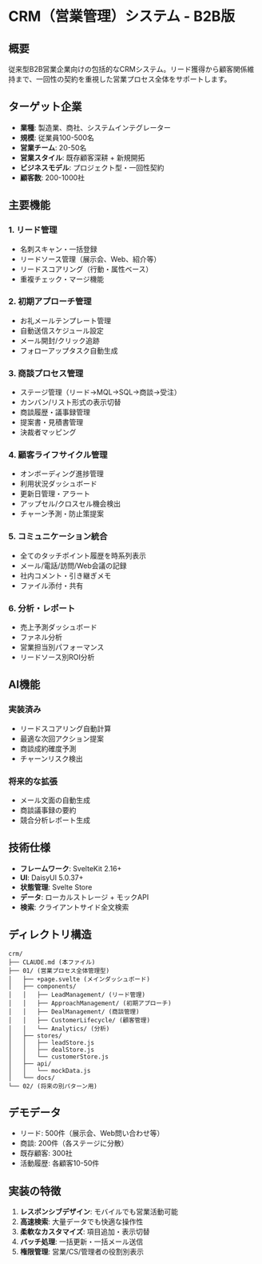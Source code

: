 # CRM（営業管理）システム - B2B版

## 概要

従来型B2B営業企業向けの包括的なCRMシステム。リード獲得から顧客関係維持まで、一回性の契約を重視した営業プロセス全体をサポートします。

## ターゲット企業

- **業種**: 製造業、商社、システムインテグレーター
- **規模**: 従業員100-500名
- **営業チーム**: 20-50名
- **営業スタイル**: 既存顧客深耕 + 新規開拓
- **ビジネスモデル**: プロジェクト型・一回性契約
- **顧客数**: 200-1000社

## 主要機能

### 1. リード管理
- 名刺スキャン・一括登録
- リードソース管理（展示会、Web、紹介等）
- リードスコアリング（行動・属性ベース）
- 重複チェック・マージ機能

### 2. 初期アプローチ管理
- お礼メールテンプレート管理
- 自動送信スケジュール設定
- メール開封/クリック追跡
- フォローアップタスク自動生成

### 3. 商談プロセス管理
- ステージ管理（リード→MQL→SQL→商談→受注）
- カンバン/リスト形式の表示切替
- 商談履歴・議事録管理
- 提案書・見積書管理
- 決裁者マッピング

### 4. 顧客ライフサイクル管理
- オンボーディング進捗管理
- 利用状況ダッシュボード
- 更新日管理・アラート
- アップセル/クロスセル機会検出
- チャーン予測・防止策提案

### 5. コミュニケーション統合
- 全てのタッチポイント履歴を時系列表示
- メール/電話/訪問/Web会議の記録
- 社内コメント・引き継ぎメモ
- ファイル添付・共有

### 6. 分析・レポート
- 売上予測ダッシュボード
- ファネル分析
- 営業担当別パフォーマンス
- リードソース別ROI分析

## AI機能

### 実装済み
- リードスコアリング自動計算
- 最適な次回アクション提案
- 商談成約確度予測
- チャーンリスク検出

### 将来的な拡張
- メール文面の自動生成
- 商談議事録の要約
- 競合分析レポート生成

## 技術仕様

- **フレームワーク**: SvelteKit 2.16+
- **UI**: DaisyUI 5.0.37+
- **状態管理**: Svelte Store
- **データ**: ローカルストレージ + モックAPI
- **検索**: クライアントサイド全文検索

## ディレクトリ構造

```
crm/
├── CLAUDE.md (本ファイル)
├── 01/ (営業プロセス全体管理型)
│   ├── +page.svelte (メインダッシュボード)
│   ├── components/
│   │   ├── LeadManagement/ (リード管理)
│   │   ├── ApproachManagement/ (初期アプローチ)
│   │   ├── DealManagement/ (商談管理)
│   │   ├── CustomerLifecycle/ (顧客管理)
│   │   └── Analytics/ (分析)
│   ├── stores/
│   │   ├── leadStore.js
│   │   ├── dealStore.js
│   │   └── customerStore.js
│   ├── api/
│   │   └── mockData.js
│   └── docs/
└── 02/ (将来の別パターン用)
```

## デモデータ

- リード: 500件（展示会、Web問い合わせ等）
- 商談: 200件（各ステージに分散）
- 既存顧客: 300社
- 活動履歴: 各顧客10-50件

## 実装の特徴

1. **レスポンシブデザイン**: モバイルでも営業活動可能
2. **高速検索**: 大量データでも快適な操作性
3. **柔軟なカスタマイズ**: 項目追加・表示切替
4. **バッチ処理**: 一括更新・一括メール送信
5. **権限管理**: 営業/CS/管理者の役割別表示